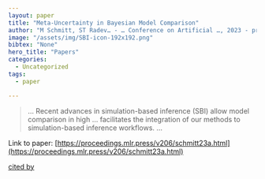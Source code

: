 ```yaml
---
layout: paper
title: "Meta-Uncertainty in Bayesian Model Comparison"
author: "M Schmitt, ST Radev… - … Conference on Artificial …, 2023 - proceedings.mlr.press"
image: "/assets/img/SBI-icon-192x192.png"
bibtex: "None"
hero_title: "Papers"
categories:
  - Uncategorized
tags:
  - paper

---
```

>… Recent advances in simulation-based inference (SBI) allow model comparison in high … facilitates the integration of our methods to simulation-based inference workflows. …

Link to paper: [https://proceedings.mlr.press/v206/schmitt23a.html](https://proceedings.mlr.press/v206/schmitt23a.html)

[cited by](https://scholar.google.com/scholar?cites=18047987674139003356&as_sdt=2005&sciodt=0,5&hl=en&num=20)
